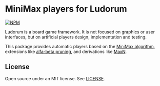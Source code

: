 ﻿MiniMax players for Ludorum
===========================

[![NPM](https://nodei.co/npm/@ludorum/players-minimax.png?mini=true)](https://www.npmjs.com/package//@ludorum/players-minimax)

Ludorum is a board game framework. It is not focused on graphics or user interfaces, but on artificial players design, implementation and testing.

This package provides automatic players based on the [MiniMax algorithm](https://cs.stanford.edu/people/eroberts/courses/soco/projects/2003-04/intelligent-search/minimax.html), extensions like [alfa-beta pruning](https://cs.stanford.edu/people/eroberts/courses/soco/projects/2003-04/intelligent-search/alphabeta.html), and derivations like [MaxN](http://dl.acm.org/citation.cfm?id=2887795).

## License

Open source under an MIT license. See [LICENSE](LICENSE.md).

